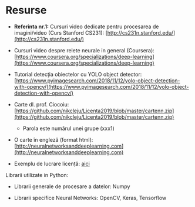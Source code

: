 # Resurse 

* **Referinta nr.1:** Cursuri video dedicate pentru procesarea de imagini/video (Curs Stanford CS231): [http://cs231n.stanford.edu/](http://cs231n.stanford.edu/)

* Cursuri video despre relete neurale in general (Coursera): [https://www.coursera.org/specializations/deep-learning](https://www.coursera.org/specializations/deep-learning)

* Tutorial detecția obiectelor cu YOLO object detector: [https://www.pyimagesearch.com/2018/11/12/yolo-object-detection-with-opencv/](https://www.pyimagesearch.com/2018/11/12/yolo-object-detection-with-opencv/)

* Carte dl. prof. Ciocoiu: [https://github.com/nikcleju/Licenta2019/blob/master/cartenn.zip](https://github.com/nikcleju/Licenta2019/blob/master/cartenn.zip)
    * Parola este numărul unei grupe (xxx1)

* O carte în engleză (format html): [http://neuralnetworksanddeeplearning.com](http://neuralnetworksanddeeplearning.com)

* Exemplu de lucrare licență: [aici](https://github.com/nikcleju/Licenta2020/blob/master/Exemplu_Licenta.pdf)


Librarii utilizate in Python:

- Librarii generale de procesare a datelor: Numpy

- Librarii specifice Neural Networks: OpenCV, Keras, Tensorflow
